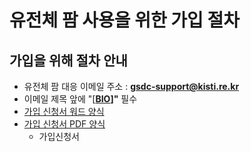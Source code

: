 # 유전체 팜 사용을 위한 가입 절차

## 가입을 위해 절차 안내

* 유전체 팜 대응 이메일 주소 : **gsdc-support@kisti.re.kr**
* 이메일 제목 앞에 "\[[**BIO**](mailto:gsdc-support@kisti.re.kr?Subject=\[BIO])**]"** 필수
* [가입 신청서 워드 양식](https://github.com/geonmo/Gitbook/blob/bio/attach/GSDC-Account-Application(BIO).docx)
* [가입 신청서 PDF 양식](https://github.com/geonmo/Gitbook/raw/bio/attach/GSDC-Account-Application(BIO).pdf)
  * 가입신청서
